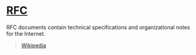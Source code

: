 # [RFC](https://www.ietf.org/standards/rfcs/)

RFC documents contain technical specifications and organizational notes for the Internet.

> [Wikipedia](https://en.wikipedia.org/wiki/Request_for_Comments)
